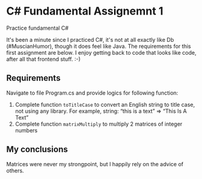 # C# Fundamental Assignemnt 1

Practice fundamental C#

It's been a minute since I practiced C#, it's not at all exactly like Db (#MuscianHumor), though it does feel like Java.
The requirements for this first assignment are below. I enjoy getting back to code that looks like code, after all that frontend stuff. :-)

## Requirements

Navigate to file Program.cs and provide logics for following function:

1. Complete function `toTitleCase` to convert an English string to title case, not using any library. For example, string: “this is a text” => “This Is A Text”
2. Complete function `matrixMultiply` to multiply 2 matrices of integer numbers

## My conclusions
Matrices were never my strongpoint, but I happily rely on the advice of others. 
